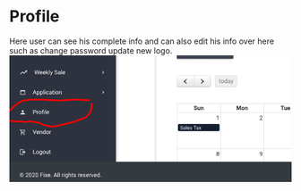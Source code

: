 # Profile

Here user can see his complete info and can also edit his info over here such as change password update new logo.
![profile](./_media/profile.png)


